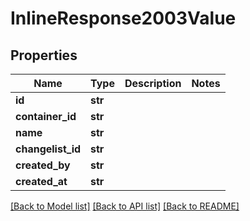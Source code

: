 # InlineResponse2003Value

## Properties
Name | Type | Description | Notes
------------ | ------------- | ------------- | -------------
**id** | **str** |  | 
**container_id** | **str** |  | 
**name** | **str** |  | 
**changelist_id** | **str** |  | 
**created_by** | **str** |  | 
**created_at** | **str** |  | 

[[Back to Model list]](../README.md#documentation-for-models) [[Back to API list]](../README.md#documentation-for-api-endpoints) [[Back to README]](../README.md)

